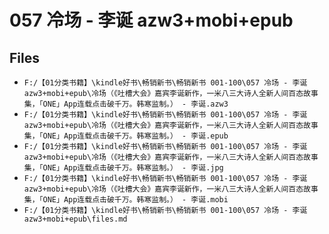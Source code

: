 # 057 冷场 - 李诞 azw3+mobi+epub

## Files

- `F:/【01分类书籍】\kindle好书\畅销新书\畅销新书 001-100\057 冷场 - 李诞 azw3+mobi+epub\冷场（《吐槽大会》嘉宾李诞新作，一米八三大诗人全新人间百态故事集，「ONE」App连载点击破千万。韩寒监制。） - 李诞.azw3`
- `F:/【01分类书籍】\kindle好书\畅销新书\畅销新书 001-100\057 冷场 - 李诞 azw3+mobi+epub\冷场（《吐槽大会》嘉宾李诞新作，一米八三大诗人全新人间百态故事集，「ONE」App连载点击破千万。韩寒监制。） - 李诞.epub`
- `F:/【01分类书籍】\kindle好书\畅销新书\畅销新书 001-100\057 冷场 - 李诞 azw3+mobi+epub\冷场（《吐槽大会》嘉宾李诞新作，一米八三大诗人全新人间百态故事集，「ONE」App连载点击破千万。韩寒监制。） - 李诞.jpg`
- `F:/【01分类书籍】\kindle好书\畅销新书\畅销新书 001-100\057 冷场 - 李诞 azw3+mobi+epub\冷场（《吐槽大会》嘉宾李诞新作，一米八三大诗人全新人间百态故事集，「ONE」App连载点击破千万。韩寒监制。） - 李诞.mobi`
- `F:/【01分类书籍】\kindle好书\畅销新书\畅销新书 001-100\057 冷场 - 李诞 azw3+mobi+epub\files.md`
